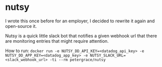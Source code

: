 # nutsy
I wrote this once before for an employer, I decided to rewrite it again and open-source it.

Nutsy is a quick little slack bot that notifies a given webhook url that there are monitoring
entries that might require attention.

How to run:  `docker run -e NUTSY_DD_API_KEY=<datadog_api_key> -e NUTSY_DD_APP_KEY=<datadog_app_key> -e NUTSY_SLACK_URL=<slack_webhook_url> -ti --rm petergrace/nutsy`
